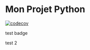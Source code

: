 # Mon Projet Python

[![codecov](https://codecov.io/github/TitouanRobert/test_python/branch/main/graph/badge.svg?token=A2GTA1IHH7)](https://codecov.io/github/TitouanRobert/test_python)


test badge

test 2
